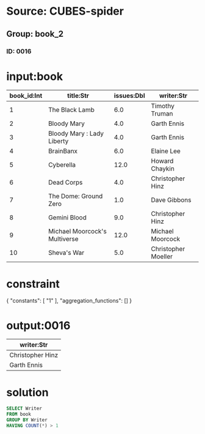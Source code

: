 # Source: CUBES-spider
## Group: book_2
### ID: 0016

# input:book

| book_id:Int | title:Str | issues:Dbl | writer:Str |
|---|---|---|---|
| 1 | The Black Lamb | 6.0 | Timothy Truman |
| 2 | Bloody Mary | 4.0 | Garth Ennis |
| 3 | Bloody Mary : Lady Liberty | 4.0 | Garth Ennis |
| 4 | BrainBanx | 6.0 | Elaine Lee |
| 5 | Cyberella | 12.0 | Howard Chaykin |
| 6 | Dead Corps | 4.0 | Christopher Hinz |
| 7 | The Dome: Ground Zero | 1.0 | Dave Gibbons |
| 8 | Gemini Blood | 9.0 | Christopher Hinz |
| 9 | Michael Moorcock's Multiverse | 12.0 | Michael Moorcock |
| 10 | Sheva's War | 5.0 | Christopher Moeller |

# constraint

{
  "constants": [
    "1"
  ],
  "aggregation_functions": []
}

# output:0016

| writer:Str |
|---|
| Christopher Hinz |
| Garth Ennis |

# solution

```sql
SELECT Writer
FROM book
GROUP BY Writer
HAVING COUNT(*) > 1
```
